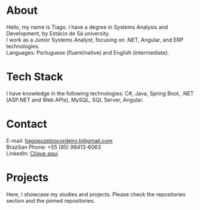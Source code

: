 # About
Hello, my name is Tiago. I have a degree in Systems Analysis and Development, by Estácio de Sá university.
<br/>
I work as a Junior Systems Analyst, focusing on .NET, Angular, and ERP technologies.
<br/>
Languages: Portuguese (fluent/native) and English (intermediate).

# Tech Stack
I have knowledge in the following technologies: C#, Java, Spring Boot, .NET (ASP.NET and Web APIs), MySQL, SQL Server, Angular.

# Contact
E-mail: tiagoeuzebiocordeiro.ti@gmail.com
<br/>
Brazilian Phone: +55 (85) 98413-6063
<br/>
LinkedIn: <a href="https://www.linkedin.com/in/tiagoecordeiro">Clique aqui</a>

# Projects
Here, I showcase my studies and projects. Please check the repositories section and the pinned repositories.
